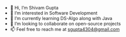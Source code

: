 - 👋 Hi, I’m Shivam Gupta
- 👀 I’m interested in Software Development
- 🌱 I’m currently learning DS-Algo along with Java
- 💞️ I’m looking to collaborate on open-source projects
- 📫 Feel free to reach me at sgupta4304@gmail.com

<!---
G-Shiv/G-Shiv is a ✨ special ✨ repository because its `README.md` (this file) appears on your GitHub profile.
You can click the Preview link to take a look at your changes.
--->
